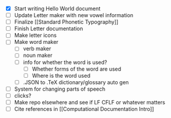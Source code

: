 - [x] Start writing Hello World document
- [ ] Update Letter maker with new vowel information
- [ ] Finalize [[Standard Phonetic Typography]]
- [ ] Finish Letter documentation
- [ ] Make letter icons
- [ ] Make word maker
	- [ ] verb maker
	- [ ] noun maker
	- [ ] info for whether the word is used?
		- [ ] Whether forms of the word are used
		- [ ] Where is the word used
	- [ ] .JSON to .TeX dictionary/glossary auto gen 
- [ ] System for changing parts of speech
- [ ] clicks?
- [ ] Make repo elsewhere and see if LF CFLF or whatever matters
- [ ] Cite references in [[Computational Documentation Intro]] 